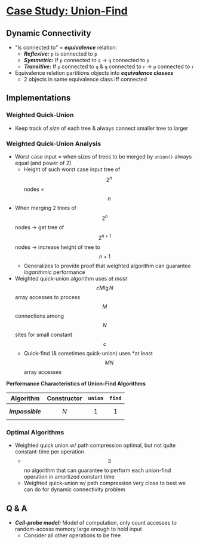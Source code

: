 # [Case Study: Union-Find](http://algs4.cs.princeton.edu/15uf/)

## Dynamic Connectivity
* "Is connected to" = ***equivalence*** relation:
    * ***Reflexive:*** `p` is connected to `p`
    * ***Symmetric:*** If `p` connected to `q` → `q` connected to `p`
    * ***Transitive:*** If `p` connected to `q` & `q` connected to `r` → `p` connected to `r`
* Equivalence relation partitions objects into ***equivalence classes***
    * 2 objects in same equivalence class iff connected

## Implementations

### Weighted Quick-Union
* Keep track of *size* of each tree & always connect smaller tree to larger

### Weighted Quick-Union Analysis
* Worst case input = when sizes of trees to be merged by `union()` always equal (and power of 2)
    * Height of such worst case input tree of $$2^{n}$$ nodes = $$n$$
* When merging 2 trees of $$2^{n}$$ nodes → get tree of $$2^{n + 1}$$ nodes → increase height of tree to $$n + 1$$
    * Generalizes to provide proof that weighted algorithm can guarantee *logarithmic* performance
* Weighted quick-union algorithm uses *at most* $$c M \lg{N}$$ array accesses to process $$M$$ connections among $$N$$ sites for small constant $$c$$
    * Quick-find (& sometimes quick-union) uses *at least $$MN$$ array accesses

**Performance Characteristics of Union-Find Algorithms**

| Algorithm        | Constructor | `union` | `find` |
|:----------------:|:-----------:|:-------:|:------:|
| ***impossible*** | $$N$$       | 1       | 1      |

### Optimal Algorithms
* Weighted quick union w/ path compression optimal, but not quite constant-time per operation
    * $$\exists$$ *no* algorithm that can guarantee to perform each union-find operation in amortized constant time
    * Weighted quick-union w/ path compression very close to best we can do for dynamic connectivity problem

## Q & A
* ***Cell-probe model:*** Model of computation, only count accesses to random-access memory large enough to hold input
    * Consider all other operations to be free
